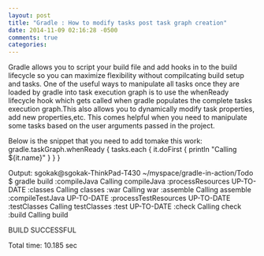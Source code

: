 ```yaml
---
layout: post
title: "Gradle : How to modify tasks post task graph creation"
date: 2014-11-09 02:16:28 -0500
comments: true
categories: 
---
```


Gradle allows you to script your build file and add hooks in to the build lifecycle so you can maximize flexibility without compilcating build setup and tasks.
One of the useful ways to manipulate all tasks once they are loaded by gradle into task execution graph is to use the whenReady lifecycle hook which gets called when gradle populates the complete tasks execution graph.This also allows you to dynamically modify task properties, add new properties,etc. This comes helpful when you need to manipulate some tasks based on the user arguments passed in the project.

Below is the snippet that you need to add tomake this work:
gradle.taskGraph.whenReady {
  tasks.each {
    it.doFirst { 
      println "Calling ${it.name}"
    }
  }
}

Output:
sgokak@sgokak-ThinkPad-T430 ~/myspace/gradle-in-action/Todo $ gradle build
:compileJava
Calling compileJava
:processResources UP-TO-DATE
:classes
Calling classes
:war
Calling war
:assemble
Calling assemble
:compileTestJava UP-TO-DATE
:processTestResources UP-TO-DATE
:testClasses
Calling testClasses
:test UP-TO-DATE
:check
Calling check
:build
Calling build

BUILD SUCCESSFUL

Total time: 10.185 sec
